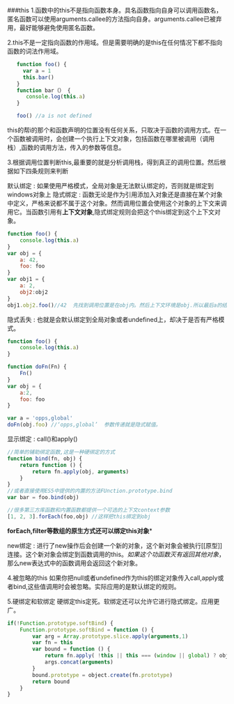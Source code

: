 ###this
1.函数中的this不是指向函数本身。具名函数指向自身可以调用函数名，匿名函数可以使用arguments.callee的方法指向自身。arguments.callee已被弃用，最好能够避免使用匿名函数。

2.this不是一定指向函数的作用域。但是需要明确的是this在任何情况下都不指向函数的词法作用域。
```javascript
   function foo() {
     var a = 1
     this.bar()
   }
   function bar（） {
      console.log(this.a)
   }

   foo() //a is not defined
```
this的帮i的那个和函数声明的位置没有任何关系，只取决于函数的调用方式。在一个函数被调用时，会创建一个执行上下文对象，包括函数在哪里被调用（调用栈）,函数的调用方法，传入的参数等信息。


3.根据调用位置判断this,最重要的就是分析调用栈，得到真正的调用位置。然后根据如下四条规则来判断

默认绑定
:    如果使用严格模式，全局对象是无法默认绑定的，否则就是绑定到windows对象上
隐式绑定
:    函数无论是作为引用添加入对象还是直接在某个对象中定义，严格来说都不属于这个对象。然而调用位置会使用这个对象的上下文来调用它。当函数引用有**上下文对象**,隐式绑定规则会把这个this绑定到这个上下文对象。
```javascript   
function foo() {
    console.log(this.a)
}
var obj = {
    a: 42,
    foo: foo
}
var obj1 = {
    a: 2,
    obj2:obj2
}
obj1.obj2.foo()//42  先找到调用位置是在obj内。然后上下文环境是obj.所以最后a的结果是2
```

隐式丢失
:    也就是会默认绑定到全局对象或者undefined上，却决于是否有严格模式。
```javascript
function foo() {
    console.log(this.a)
}

function doFn(Fn) {
    Fn()
}
var obj = {
    a:2,
    foo: foo
}

var a = 'opps,global'
doFn(obj.foo) //‘opps,global’  参数传递就是隐式赋值。
```

显示绑定
:    call()和apply()
```javascript   
//简单的辅助绑定函数,这是一种硬绑定的方式
function bind(fn, obj) {
    return function () {
        return fn.apply(obj, arguments)
    }
}
//或者直接使用ES5中提供的内置的方法FUnction.prototype.bind
var bar = foo.bind(obj)

//很多第三方库函数和内置函数都提供一个可选的上下文context参数
[1, 2, 3].forEach(foo,obj) //这样把this绑定到obj
```
**forEach,filter等数组的原生方式还可以绑定this对象***

new绑定
:    进行了new操作后会创建一个新的对象，这个新对象会被执行[[原型]]连接。这个新对象会绑定到函数调用的this。*如果这个功函数灭有返回其他对象*，那么new表达式中的函数调用会返回这个新对象。

4.被忽略的this
如果你把null或者undefined作为this的绑定对象传入call,apply或者bind,这些值调用时会被忽略。实际应用的是默认绑定的规则。

5.硬绑定和软绑定
硬绑定this定死。软绑定还可以允许它进行隐式绑定。应用更广。
```javascript
if(!Function.prototype.softBind) {
    Function.prototype.softBind = function () {
        var arg = Array.prototype.slice.apply(arguments,1)
        var fn = this
        var bound = function () {
            return fn.apply( !this || this === (window || global) ? obj : this,
            args.concat(arguments)
        }
        bound.prototype = object.create(fn.prototype)
        return bound
    }
}


